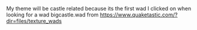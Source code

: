 My theme will be castle related because its the first wad I clicked on when looking for a wad
bigcastle.wad from https://www.quaketastic.com/?dir=files/texture_wads
